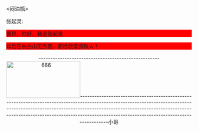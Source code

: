   
  <闷油瓶>
<html lang="zh-CN">

<head>
    <meta charset="UTF-8">
    <meta name="viewport" content="width=device-width, initial-scale=1.0">
    张起灵:


<kwc style="background:red;display:block;">世界，你好，我是张起灵</kwc>
    <p  style="background:red;">以后在长白山见到我，都给我低调做人！</p>

   <div
     style="
    text-align:center;
    ">
---------------------------------------------------<img alt="666" src="https://himg2.huanqiucdn.cn/attachment2010/2018/1214/09/58/20181214095802510.png"width="200px"   height="100px"
   ----------------------------------------------------------------------------------------------------------------------------------------------------------------------------------------
<P>-----------------------------------------------------------------------------------------------------------------------------------------------------------------------------------------------------------------------------------------------------------------------------------------------------小哥
